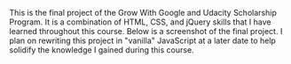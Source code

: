 This is the final project of the Grow With Google and Udacity Scholarship Program.  It is a combination of HTML, CSS, and jQuery skills that I have learned throughout this course.  Below is a screenshot of the final project.  I plan on rewriting this project in "vanilla" JavaScript at a later date to help solidify the knowledge I gained during this course.

